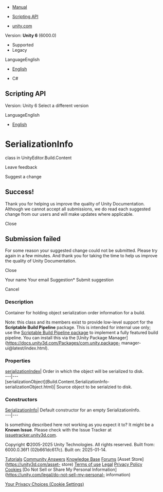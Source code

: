 [ ]()

  * [Manual](../Manual/index.html)
  * [Scripting API](../ScriptReference/index.html)

  * [unity.com](https://unity.com/)

Version: **Unity 6** (6000.0)

  * Supported
  * Legacy

LanguageEnglish

  * [English]()

  * C#

[ ](https://docs.unity3d.com)

## Scripting API

Version: Unity 6 Select a different version

LanguageEnglish

  * [English]()

# SerializationInfo

class in UnityEditor.Build.Content

Leave feedback

Suggest a change

## Success!

Thank you for helping us improve the quality of Unity Documentation. Although
we cannot accept all submissions, we do read each suggested change from our
users and will make updates where applicable.

Close

## Submission failed

For some reason your suggested change could not be submitted. Please <a>try
again</a> in a few minutes. And thank you for taking the time to help us
improve the quality of Unity Documentation.

Close

Your name Your email Suggestion* Submit suggestion

Cancel

[ ]()

### Description

Container for holding object serialization order information for a build.

Note: this class and its members exist to provide low-level support for the
**Scriptable Build Pipeline** package. This is intended for internal use only;
use the [Scriptable Build Pipeline
package](https://docs.unity3d.com/Packages/com.unity.scriptablebuildpipeline@latest/index.html)
to implement a fully featured build pipeline. You can install this via the
[Unity Package Manager](https://docs.unity3d.com/Packages/com.unity.package-
manager-ui@latest/index.html).

### Properties

[serializationIndex](Build.Content.SerializationInfo-serializationIndex.html)|
Order in which the object will be serialized to disk.  
---|---  
[serializationObject](Build.Content.SerializationInfo-
serializationObject.html)| Source object to be serialzied to disk.  
  
### Constructors

[SerializationInfo](Build.Content.SerializationInfo-ctor.html)| Default
constructor for an empty SerializationInfo.  
---|---  
  
Is something described here not working as you expect it to? It might be a
**Known Issue**. Please check with the Issue Tracker at
[issuetracker.unity3d.com](https://issuetracker.unity3d.com).

Copyright ©2005-2025 Unity Technologies. All rights reserved. Built from:
6000.0.36f1 (02b661dc617c). Built on: 2025-01-14.

[Tutorials](https://unity3d.com/learn) [Community
Answers](https://answers.unity3d.com) [Knowledge
Base](https://support.unity3d.com/hc/en-us)
[Forums](https://forum.unity3d.com) [Asset Store](https://unity3d.com/asset-
store) [Terms of use](https://docs.unity3d.com/Manual/TermsOfUse.html)
[Legal](https://unity.com/legal) [Privacy
Policy](https://unity.com/legal/privacy-policy)
[Cookies](https://unity.com/legal/cookie-policy) [Do Not Sell or Share My
Personal Information](https://unity.com/legal/do-not-sell-my-personal-
information)

[Your Privacy Choices (Cookie Settings)](javascript:void\(0\);)

